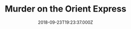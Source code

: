 ---
title: "Murder on the Orient Express"
year: 2017
date: 2018-09-23T19:23:37.000Z
permalink: /almanac/movies/2018-09-23-murder-on-the-orient-express/index.html
rating: 3
---